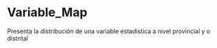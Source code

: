 # Variable_Map
Presenta la distribución de una variable estadística a nivel provincial y o distrital
